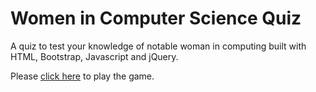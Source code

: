 # Women in Computer Science Quiz

A quiz to test your knowledge of notable woman in computing built with
HTML, Bootstrap, Javascript and jQuery.

Please [click here](https://allisonplusplus.github.io/quizapp/) to play the game.

